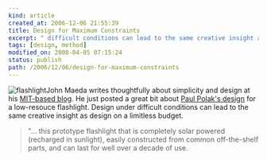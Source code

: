 ```yaml
---
kind: article
created_at: 2006-12-06 21:55:39
title: Design for Maximum Constraints
excerpt: " difficult conditions can lead to the same creative insight as design on a limitless budget."
tags: [design, method]
modified_on: 2008-04-05 07:15:24
status: publish 
path: /2006/12/06/design-for-maximum-constraints
---
```



<img alt="flashlight" src="/static/images/light.jpg" />John Maeda writes thoughtfully about simplicity and design at his <a href="http://weblogs.media.mit.edu/SIMPLICITY/archives/000392.html" title="Maeda post">MIT-based blog</a>. He just posted a great bit about <a href="http://www.ide-international.org">Paul Polak's design</a> for a low-resouce flashlight. Design under difficult conditions can lead to the same creative insight as design on a limitless budget. <blockquote>"... this prototype flashlight that is completely solar powered (recharged in sunlight), easily constructed from common off-the-shelf parts, and can last for well over a decade of use.</blockquote>
